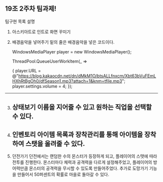## 19조 2주차 팀과제!

팀구현 목록 설명
1. 아스키아트로 인트로 화면 꾸미기
2. 배경음악을 넣어주기
밑의 줄은 배경음악을 넣은 코드이다.

    WindowsMediaPlayer player = new WindowsMediaPlayer();

   
    ThreadPool.QueueUserWorkItem(_ =>

 
     {
             player.URL = @"https://blog.kakaocdn.net/dn/dMkM1O/btsALLfnxcm/Xbt63bVuFEmLHXhRtBgOh0/dfSeason1.mp3?attach=1&knm=tfile.mp3";
             player.settings.volume = 4;
     });

 ------
3. 상태보기
   이름을 지어줄 수 있고 원하는 직업을 선택할 수 있다.
   ------
4. 인벤토리
   아이템 목록과 장착관리를 통해 아이템을 장착하여 스탯을 올려줄 수 있다.
   -------
5. 던전가기
   던전에서는 랜덤한 수의 몬스터가 등장하게 되고, 플레이어의 스탯에 따라 전투를 진행한다.
   몬스터마다 체력과 공격력을 다르게 설정해주었고, 플레이어의 방어력만큼 몬스터의 공격력을 무시할 수 있도록 만들어주었다.
   추가로 도망가기 기능을 만들어서 50퍼센트의 확률로 마을로 돌아갈 수 있다.

